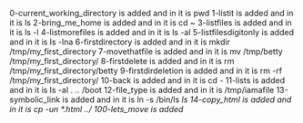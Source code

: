 0-current_working_directory is added and in it is pwd
1-listit is added and in it is ls
2-bring_me_home is added and in it is cd ~
3-listfiles is added and in it is ls -l
4-listmorefiles is added and in it is ls -al
5-listfilesdigitonly is added and in it is ls -lna
6-firstdirectory is added and in it is mkdir /tmp/my_first_directory
7-movethatfile is added and in it is mv /tmp/betty /tmp/my_first_directory/
8-firstdelete is added and in it is rm /tmp/my_first_directory/betty
9-firstdirdeletion is added and in it is rm -rf /tmp/my_first_directory/
10-back is added and in it is cd -
11-lists is added and in it is ls -al . .. /boot
12-file_type is added and in it is /tmp/iamafile
13-symbolic_link is added and in it is ln -s /bin/ls __ls_
14-copy_html is added and in it is cp -un *.html ../
100-lets_move is added_
